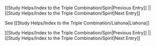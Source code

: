 [[Study Helps/Index to the Triple Combination/Spin|Previous Entry]]  ||  [[Study Helps/Index to the Triple Combination/Spirit|Next Entry]]

 See [[Study Helps/Index to the Triple Combination/Liahona|Liahona]]

[[Study Helps/Index to the Triple Combination/Spin|Previous Entry]]  ||  [[Study Helps/Index to the Triple Combination/Spirit|Next Entry]]